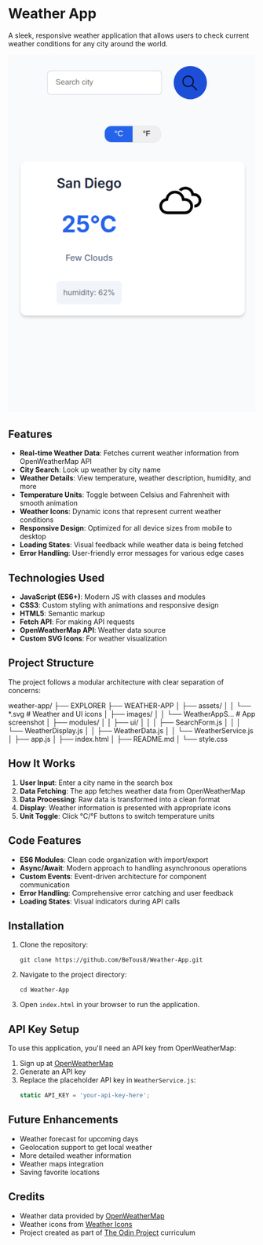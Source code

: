 # Weather App

A sleek, responsive weather application that allows users to check current weather conditions for any city around the world.

![Weather App Screenshot](./images/WeatherAppScreenshot.png)

## Features

- **Real-time Weather Data**: Fetches current weather information from OpenWeatherMap API
- **City Search**: Look up weather by city name
- **Weather Details**: View temperature, weather description, humidity, and more
- **Temperature Units**: Toggle between Celsius and Fahrenheit with smooth animation
- **Weather Icons**: Dynamic icons that represent current weather conditions
- **Responsive Design**: Optimized for all device sizes from mobile to desktop
- **Loading States**: Visual feedback while weather data is being fetched
- **Error Handling**: User-friendly error messages for various edge cases

## Technologies Used

- **JavaScript (ES6+)**: Modern JS with classes and modules
- **CSS3**: Custom styling with animations and responsive design
- **HTML5**: Semantic markup
- **Fetch API**: For making API requests
- **OpenWeatherMap API**: Weather data source
- **Custom SVG Icons**: For weather visualization

## Project Structure

The project follows a modular architecture with clear separation of concerns:

weather-app/
├── EXPLORER
├── WEATHER-APP
│   ├── assets/
│   │   └── *.svg         # Weather and UI icons
│   ├── images/
│   │   └── WeatherAppS... # App screenshot
│   ├── modules/
│   │   ├── ui/
│   │   │   ├── SearchForm.js
│   │   │   └── WeatherDisplay.js
│   │   ├── WeatherData.js
│   │   └── WeatherService.js
│   ├── app.js
│   ├── index.html
│   ├── README.md
│   └── style.css








## How It Works

1. **User Input**: Enter a city name in the search box
2. **Data Fetching**: The app fetches weather data from OpenWeatherMap
3. **Data Processing**: Raw data is transformed into a clean format
4. **Display**: Weather information is presented with appropriate icons
5. **Unit Toggle**: Click °C/°F buttons to switch temperature units

## Code Features

- **ES6 Modules**: Clean code organization with import/export
- **Async/Await**: Modern approach to handling asynchronous operations
- **Custom Events**: Event-driven architecture for component communication
- **Error Handling**: Comprehensive error catching and user feedback
- **Loading States**: Visual indicators during API calls

## Installation

1. Clone the repository:
   ```
   git clone https://github.com/BeTous8/Weather-App.git
   ```

2. Navigate to the project directory:
   ```
   cd Weather-App
   ```

3. Open `index.html` in your browser to run the application.


## API Key Setup

To use this application, you'll need an API key from OpenWeatherMap:

1. Sign up at [OpenWeatherMap](https://openweathermap.org/api)
2. Generate an API key
3. Replace the placeholder API key in `WeatherService.js`:
   ```javascript
   static API_KEY = 'your-api-key-here';
   ```

## Future Enhancements

- Weather forecast for upcoming days
- Geolocation support to get local weather
- More detailed weather information
- Weather maps integration
- Saving favorite locations

## Credits

- Weather data provided by [OpenWeatherMap](https://openweathermap.org/)
- Weather icons from [Weather Icons](https://erikflowers.github.io/weather-icons/)
- Project created as part of [The Odin Project](https://www.theodinproject.com/) curriculum
